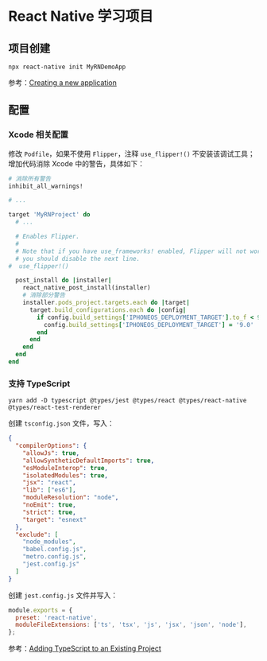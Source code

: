 # React Native 学习项目

## 项目创建

```
npx react-native init MyRNDemoApp
```

参考：[Creating a new application](https://reactnative.dev/docs/environment-setup#creating-a-new-application)

## 配置

### Xcode 相关配置

修改 `Podfile`，如果不使用 `Flipper`，注释 `use_flipper!()` 不安装该调试工具；增加代码消除 Xcode 中的警告，具体如下：

``` ruby
# 消除所有警告
inhibit_all_warnings!

# ...

target 'MyRNProject' do
  # ...

  # Enables Flipper.
  #
  # Note that if you have use_frameworks! enabled, Flipper will not work and
  # you should disable the next line.
#  use_flipper!()

  post_install do |installer|
    react_native_post_install(installer)
    # 消除部分警告
    installer.pods_project.targets.each do |target|
      target.build_configurations.each do |config|
        if config.build_settings['IPHONEOS_DEPLOYMENT_TARGET'].to_f < 9.0
          config.build_settings['IPHONEOS_DEPLOYMENT_TARGET'] = '9.0'
        end
      end
    end
  end
end
```

### 支持 TypeScript

```
yarn add -D typescript @types/jest @types/react @types/react-native @types/react-test-renderer
```

创建 `tsconfig.json` 文件，写入：

``` json
{
  "compilerOptions": {
    "allowJs": true,
    "allowSyntheticDefaultImports": true,
    "esModuleInterop": true,
    "isolatedModules": true,
    "jsx": "react",
    "lib": ["es6"],
    "moduleResolution": "node",
    "noEmit": true,
    "strict": true,
    "target": "esnext"
  },
  "exclude": [
    "node_modules",
    "babel.config.js",
    "metro.config.js",
    "jest.config.js"
  ]
}
```

创建 `jest.config.js` 文件并写入：

``` javascript
module.exports = {
  preset: 'react-native',
  moduleFileExtensions: ['ts', 'tsx', 'js', 'jsx', 'json', 'node'],
};
```

参考：[Adding TypeScript to an Existing Project](https://reactnative.dev/docs/typescript#adding-typescript-to-an-existing-project)
